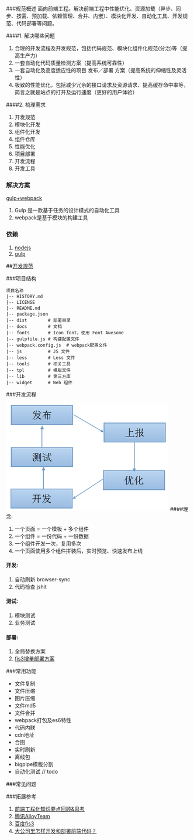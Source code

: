 ###规范概述
面向前端工程。解决前端工程中性能优化、资源加载（异步、同步、按需、预加载、依赖管理、合并、内嵌）、模块化开发、自动化工具、开发规范、代码部署等问题。


####1. 解决哪些问题
1. 合理的开发流程及开发规范，包括代码规范、模块化组件化规范(分治)等（提高生产力）
2. 一套自动化代码质量检测方案（提高系统可靠性）
3. 一套自动化及高度适应性的项目 发布／部署 方案（提高系统的伸缩性及灵活性）
4. 极致的性能优化，包括减少冗余的接口请求及资源请求、提高缓存命中率等，简言之就是站点的打开及运行速度（更好的用户体验）

####2. 梳理需求
1. 开发规范
2. 模块化开发
3. 组件化开发
4. 组件仓库
5. 性能优化
6. 项目部署
7. 开发流程
8. 开发工具

### 解决方案

[gulp+webpack](https://github.com/havefive/front-end-demo)

1. Gulp 是一款基于任务的设计模式的自动化工具
2. webpack是基于模块的构建工具

### 依赖
1. [nodejs](http://nodejs.org/)
2. [gulp](https://github.com/gulpjs/gulp/)

##[开发规范](https://github.com/havefive/front-end/blob/master/standard.md)

###项目结构
```
项目名称
|-- HISTORY.md
|-- LICENSE
|-- README.md
|-- package.json
|-- dist        # 部署目录
|-- docs        # 文档
|-- fonts       # Icon font，使用 Font Awesome
|-- gulpfile.js # 构建配置文件
|-- webpack.config.js  # webpack配置文件
|-- js          # JS 文件
|-- less        # Less 文件
|-- tools       # 相关工具
|-- tpl         # 模版文件
|-- lib         # 第三方库
|-- widget      # Web 组件
```


###开发流程

![Alt text](https://github.com/havefive/front-end/blob/master/pro.png)
####理念:
1. 一个页面 = 一个模板 + 多个组件
2. 一个组件 = 一份代码 + 一份数据
3. 一个组件开发一次，复用多次
4. 一个页面使用多个组件拼装后，实时预览、快速发布上线

#### 开发:
1. 自动刷新 browser-sync
2. 代码检查 jshit 

#### 测试:
1. 模块测试
2. 业务测试

#### 部署:
1. 全局替换方案
2. [fis3增量部署方案](http://fis.baidu.com/fis3/docs/beginning/release.html)

###常用功能

* 文件复制
* 文件压缩
* 图片压缩
* 文件md5
* 文件合并
* webpack打包及es6特性
* 代码内联
* cdn地址
* 合图
* 实时刷新
* 离线包
* bigpipe模版分割
* 自动化测试 // todo


###常见问题

###拓展参考

1. [前端工程化知识要点回顾&思考](https://segmentfault.com/a/1190000003992812) 
2. [腾讯AlloyTeam](http://www.alloyteam.com/)
3. [百度fis3](http://fis.baidu.com/)
4. [大公司里怎样开发和部署前端代码？](https://github.com/fouber/blog/issues/6)











